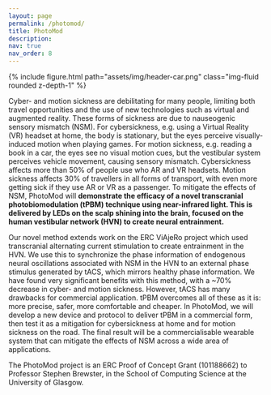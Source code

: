 ```yaml
---
layout: page
permalink: /photomod/
title: PhotoMod
description:
nav: true
nav_order: 8
---
```



<div class="row mt-3">
    <div class="col-sm mt-3 mt-md-0">
        {% include figure.html path="assets/img/header-car.png" class="img-fluid rounded z-depth-1" %}
    </div>
</div>


Cyber- and motion sickness are debilitating for many people, limiting both travel opportunities and the use of new technologies such as virtual and augmented reality. These forms of sickness are due to nauseogenic sensory mismatch (NSM). For cybersickness, e.g. using a Virtual Reality (VR) headset at home, the body is stationary, but the eyes perceive visually-induced motion when playing games. For motion sickness, e.g. reading a book in a car, the eyes see no visual motion cues, but the vestibular system perceives vehicle movement, causing sensory mismatch. Cybersickness affects more than 50% of people use who AR and VR headsets. Motion sickness affects 30% of travellers in all forms of transport, with even more getting sick if they use AR or VR as a passenger. To mitigate the effects of NSM, PhotoMod will **demonstrate the efficacy of a novel transcranial photobiomodulation (tPBM) technique using near-infrared light. This is delivered by LEDs on the scalp shining into the brain, focused on the human vestibular network (HVN) to create neural entrainment.**

Our novel method extends work on the ERC ViAjeRo project which used transcranial alternating current stimulation to create entrainment in the HVN. We use this to synchronize the phase information of endogenous neural oscillations associated with NSM in the HVN to an external phase stimulus generated by tACS, which mirrors healthy phase information. We have found very significant benefits with this method, with a ~70% decrease in cyber- and motion sickness. However, tACS has many drawbacks for commercial application. tPBM overcomes all of these as it is: more precise, safer, more comfortable and cheaper. In PhotoMod, we will develop a new device and protocol to deliver tPBM in a commercial form, then test it as a mitigation for cybersickness at home and for motion sickness on the road. The final result will be a commercialisable wearable system that can mitigate the effects of NSM across a wide area of applications.


The PhotoMod project is an ERC Proof of Concept Grant (101188662) to Professor Stephen Brewster, in the School of Computing Science at the University of Glasgow.